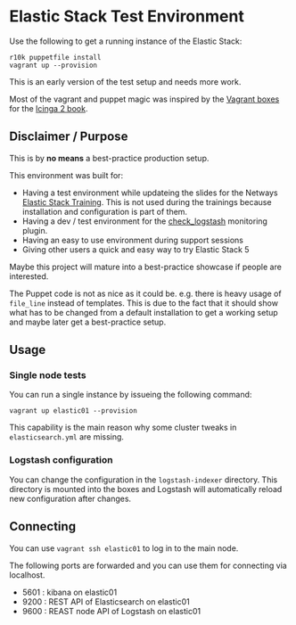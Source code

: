 # Elastic Stack Test Environment #

Use the following to get a running instance of the Elastic Stack:

    r10k puppetfile install
    vagrant up --provision

This is an early version of the test setup and needs more work. 

Most of the vagrant and puppet magic was inspired by the [Vagrant boxes](https://github.com/lbetz/vagrant-icinga-book) for the [Icinga 2 book](http://amzn.to/2edrU6F).

## Disclaimer / Purpose ##

This is by **no means** a best-practice production setup.

This environment was built for:

* Having a test environment while updateing the slides for the Netways [Elastic Stack Training](https://www.netways.de/produkte/elastic_stack/). This is not used during the trainings because installation and configuration is part of them.
* Having a dev / test environment for the [check_logstash](https://github.com/widhalmt/check_logstash) monitoring plugin.
* Having an easy to use environment during support sessions
* Giving other users a quick and easy way to try Elastic Stack 5

Maybe this project will mature into a best-practice showcase if people are interested.

The Puppet code is not as nice as it could be. e.g. there is heavy usage of `file_line` instead of templates. This is due to the fact that it should show what has to be changed from a default installation to get a working setup and maybe later get a best-practice setup.

## Usage ##

### Single node tests ###

You can run a single instance by issueing the following command:

    vagrant up elastic01 --provision

This capability is the main reason why some cluster tweaks in `elasticsearch.yml` are missing.

### Logstash configuration ###

You can change the configuration in the `logstash-indexer` directory. This directory is mounted into the boxes and Logstash will automatically reload new configuration after changes.

## Connecting ##

You can use `vagrant ssh elastic01` to log in to the main node.

The following ports are forwarded and you can use them for connecting via localhost.

* 5601 : kibana on elastic01
* 9200 : REST API of Elasticsearch on elastic01
* 9600 : REAST node API of Logstash on elastic01
